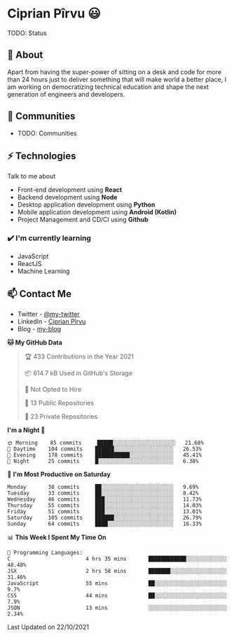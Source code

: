 # Ciprian Pîrvu 😃

TODO: Status

## 🧐 About

Apart from having the super-power of sitting on a desk and code for more than 24 hours just to deliver something that will make world a better place, I am working on democratizing technical education and shape the next generation of engineers and developers.

## 👯 Communities

-   TODO: Communities

## ⚡ Technologies

Talk to me about

-   Front-end development using **React**
-   Backend development using **Node**
-   Desktop application development using **Python**
-   Mobile application development using **Android (Kotlin)**
-   Project Management and CD/CI using **Github**

### ✔️ I'm currently learning

-   JavaScript
-   ReactJS
-   Machine Learning

## 📫 Contact Me

-   Twitter - [@my-twitter]()
-   LinkedIn - [Ciprian Pîrvu](https://www.linkedin.com/in/p%C3%AErvu-ciprian-cristian-4415991b1/)
-   Blog - [my-blog]()

<!--START_SECTION:waka-->
**🐱 My GitHub Data** 

> 🏆 433 Contributions in the Year 2021
 > 
> 📦 614.7 kB Used in GitHub's Storage 
 > 
> 🚫 Not Opted to Hire
 > 
> 📜 13 Public Repositories 
 > 
> 🔑 23 Private Repositories  
 > 
**I'm a Night 🦉** 

```text
🌞 Morning    85 commits     █████░░░░░░░░░░░░░░░░░░░░   21.68% 
🌆 Daytime    104 commits    ██████░░░░░░░░░░░░░░░░░░░   26.53% 
🌃 Evening    178 commits    ███████████░░░░░░░░░░░░░░   45.41% 
🌙 Night      25 commits     █░░░░░░░░░░░░░░░░░░░░░░░░   6.38%

```
📅 **I'm Most Productive on Saturday** 

```text
Monday       38 commits     ██░░░░░░░░░░░░░░░░░░░░░░░   9.69% 
Tuesday      33 commits     ██░░░░░░░░░░░░░░░░░░░░░░░   8.42% 
Wednesday    46 commits     ███░░░░░░░░░░░░░░░░░░░░░░   11.73% 
Thursday     55 commits     ███░░░░░░░░░░░░░░░░░░░░░░   14.03% 
Friday       51 commits     ███░░░░░░░░░░░░░░░░░░░░░░   13.01% 
Saturday     105 commits    ██████░░░░░░░░░░░░░░░░░░░   26.79% 
Sunday       64 commits     ████░░░░░░░░░░░░░░░░░░░░░   16.33%

```


📊 **This Week I Spent My Time On** 

```text
💬 Programming Languages: 
C                        4 hrs 35 mins       ████████████░░░░░░░░░░░░░   48.48% 
JSX                      2 hrs 58 mins       ███████░░░░░░░░░░░░░░░░░░   31.46% 
JavaScript               55 mins             ██░░░░░░░░░░░░░░░░░░░░░░░   9.7% 
CSS                      44 mins             ██░░░░░░░░░░░░░░░░░░░░░░░   7.9% 
JSON                     13 mins             ░░░░░░░░░░░░░░░░░░░░░░░░░   2.34%

```


 Last Updated on 22/10/2021
<!--END_SECTION:waka-->
